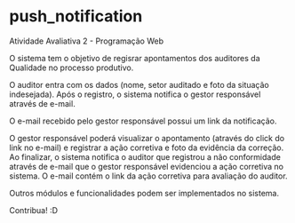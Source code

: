 # push_notification
Atividade Avaliativa 2 -  Programação Web

O sistema tem o objetivo de regisrar apontamentos dos auditores da Qualidade no processo produtivo.

O auditor entra com os dados (nome, setor auditado e foto da situação indesejada).
Após o registro, o sistema notifica o gestor responsável através de e-mail.

O e-mail recebido pelo gestor responsável possui um link da notificação.

O gestor responsável poderá visualizar o apontamento (através do click do link no e-mail) e registrar a ação corretiva e foto da evidência da correção.
Ao finalizar, o sistema notifica o auditor que registrou a não conformidade através de e-mail que o gestor responsável evidenciou a ação corretiva no sistema.
O e-mail contém o link da ação corretiva para avaliação do auditor.

Outros módulos e funcionalidades podem ser implementados no sistema.

Contribua! :D
